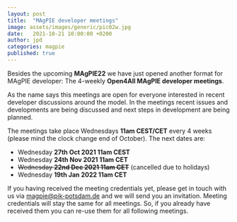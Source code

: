 ```yaml
---
layout: post
title:  "MAgPIE developer meetings"
image: assets/images/generic/pic02w.jpg
date:   2021-10-21 10:00:00 +0200
author: jpd
categories: magpie
published: true
---
```


Besides the upcoming **MAgPIE22** we have just opened another
format for MAgPIE developer: The 4-weekly **Open4All MAgPIE developer meetings**.

As the name says this meetings are open for everyone interested in recent developer
discussions around the model. In the meetings recent issues and developments are
being discussed and next steps in development are being planned.

The meetings take place Wednesdays **11am CEST/CET** every 4 weeks (please mind
the clock change end of October). The next dates are:

* Wednesday **27th Oct 2021 11am CEST**
* Wednesday **24th Nov 2021 11am CET**
* ~~Wednesday **22nd Dec 2021 11am CET**~~ (cancelled due to holidays)
* Wednesday **19th Jan 2022 11am CET**

If you having received the meeting credentials yet, please get in touch with us
via <magpie@pik-potsdam.de> and we will send you an invitation. Meeting credentials
will stay the same for all meetings. So, if you already have received them you
can re-use them for all following meetings.
